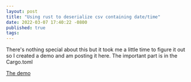 ```yaml
---
layout: post
title: "Using rust to deserialize csv containing date/time"
date: 2022-03-07 17:40:22 -0800
published: true
tags:
---
```


There's nothing special about this but it took me a little time to figure it out so I created a demo and am posting it here.  The important part is in the Cargo.toml


[The demo](https://github.com/dc25/rust_datetime_serde)  

